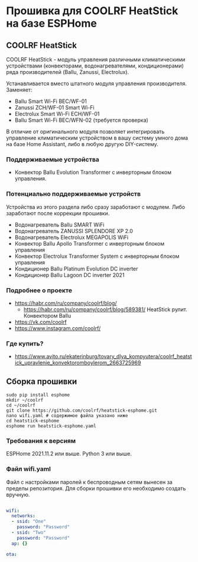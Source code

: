 # Прошивка для COOLRF HeatStick на базе ESPHome

## COOLRF HeatStick

COOLRF HeatStick - модуль управления различными климатическими устройствами 
(конвекторами, водонагревателями, кондиционерами) ряда производителей (Ballu, Zanussi, Electrolux).

Устанавливается вместо штатного модуля управления производителя. Заменяет:
- Ballu Smart Wi-Fi BEC/WF-01
- Zanussi ZCH/WF-01 Smart Wi-Fi
- Electrolux Smart Wi-Fi ECH/WF-01
- Ballu Smart Wi-Fi BEC/WFN-02 (требуется проверка)

В отличие от оригинального модуля позволяет интегрировать управление климатическим устройством 
в вашу систему умного дома на базе Home Assistant, либо в любую другую DIY-систему.

### Поддерживаемые устройства

- Конвектор Ballu Evolution Transformer с инверторным блоком управления.

### Потенциально поддерживаемые устройств

Устройства из этого раздела либо сразу заработают с модулем. Либо заработают после коррекции прошивки.

- Водонагреватель Ballu SMART WiFi
- Водонагреватель ZANUSSI SPLENDORE XP 2.0
- Водонагреватель Electrolux MEGAPOLIS WiFi
- Конвектор Ballu Apollo Transformer с инверторным блоком управления
- Конвектор Electrolux Transformer System с инверторным блоком управления
- Кондиционер Ballu Platinum Evolution DC inverter
- Кондиционер Ballu Lagoon DC inverter 2021

### Подробнее о проекте

- https://habr.com/ru/company/coolrf/blog/
  - https://habr.com/ru/company/coolrf/blog/589381/ HeatStick рулит. Конвектором Ballu
- https://vk.com/coolrf
- https://www.instagram.com/coolrf/

### Где купить?

- https://www.avito.ru/ekaterinburg/tovary_dlya_kompyutera/coolrf_heatstick_upravlenie_konvektoromboylerom_2663725969

## Сборка прошивки
```
sudo pip install esphome
mkdir ~/coolrf
cd ~/coolrf
git clone https://github.com/coolrf/heatstick-esphome.git
nano wifi.yaml # содержимое файла указано ниже
cd heatstick-esphome
esphome run heatstick-esphome.yaml
```
### Требования к версиям

ESPHome 2021.11.2 или выше.
Python 3 или выше.

### Файл wifi.yaml

Файл с настройками паролей к беспроводным сетям вынесен за пределы репозитория. Для сборки прошивки его необходимо создать вручную.

```yaml

wifi:
  networks:
  - ssid: "One"
    password: "Password"
  - ssid: "Two"
    password: "Password"
  ap: {}

ota:
```
